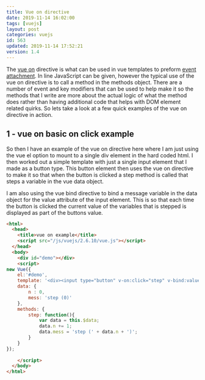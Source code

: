 ```yaml
---
title: Vue on directive
date: 2019-11-14 16:02:00
tags: [vuejs]
layout: post
categories: vuejs
id: 563
updated: 2019-11-14 17:52:21
version: 1.4
---
```


The [vue on](https://vuejs.org/v2/api/#v-on) directive is what can be used in vue templates to preform [event attachment](https://vuejs.org/v2/guide/events.html). In line JavaScript can be given, however the typical use of the vue on directive is to call a method in the methods object. There are a number of event and key modifiers that can be used to help make it so the methods that I write are more about the actual logic of what the method does rather than having additional code that helps with DOM element related quirks. So lets take a look at a few quick examples of the vue on directive in action.

<!-- more -->

## 1 - vue on basic on click example

So then I have an example of the vue on directive here where I am just using the vue el option to mount to a single div element in the hard coded html. I then worked out a simple template with just a single input element that I made as a button type. This button element then uses the vue on directive to make it so that when the button is clicked a step method is called that steps a variable in the vue data object.

I am also using the vue bind directive to bind a message variable in the data object for the value attribute of the input element. This is so that each time the button is clicked the current value of the variables that is stepped is displayed as part of the buttons value.

```html
<html>
  <head>
    <title>vue on example</title>
    <script src="/js/vuejs/2.6.10/vue.js"></script>
  </head>
  <body>
    <div id="demo"></div>
    <script>
new Vue({
    el:'#demo',
    template: '<div><input type="button" v-on:click="step" v-bind:value="mess" ></div>',
    data: {
        n : 0,
        mess: 'step (0)'
    },
    methods: {
        step: function(){
            var data = this.$data;
            data.n += 1;
            data.mess = 'step (' + data.n + ')';
        }
    }
});
  
    </script>
  </body>
</html>
```
